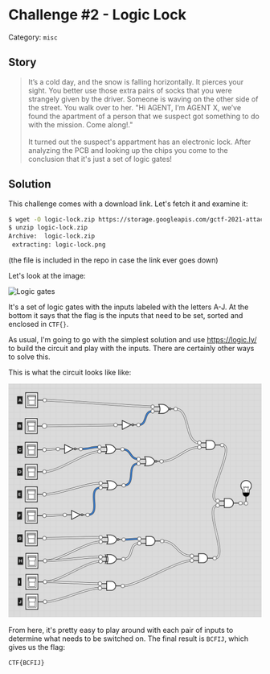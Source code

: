 # Challenge #2 - Logic Lock

Category: `misc`

## Story
>It’s a cold day, and the snow is falling horizontally. It pierces your sight. You better use those extra pairs of socks that you were strangely given by the driver. Someone is waving on the other side of the street. You walk over to her. "Hi AGENT, I’m AGENT X, we’ve found the apartment of a person that we suspect got something to do with the mission. Come along!."<br/><br/>
>It turned out the suspect's appartment has an electronic lock. After analyzing the PCB and looking up the chips you come to the conclusion that it's just a set of logic gates!

## Solution

This challenge comes with a download link. Let's fetch it and examine it:

```sh
$ wget -O logic-lock.zip https://storage.googleapis.com/gctf-2021-attachments-project/419bcccb21e0773e1a7db7ddcb4d557c7d19b5a76cd421851d9e20ab451702b252de11e90d14c3992f14bb4c5b330ea5368f8c52eb1e4c8f82f153aea6566d56
$ unzip logic-lock.zip
Archive:  logic-lock.zip
 extracting: logic-lock.png
```

(the file is included in the repo in case the link ever goes down)

Let's look at the image:

![Logic gates](logic-log.png)

It's a set of logic gates with the inputs labeled with the letters A-J. At the bottom it says that the flag is the inputs that need to be set, sorted and enclosed in `CTF{}`.

As usual, I'm going to go with the simplest solution and use https://logic.ly/ to build the circuit and play with the inputs. There are certainly other ways to solve this.

This is what the circuit looks like like:

![Circuit in logic.ly](circuit.png)

From here, it's pretty easy to play around with each pair of inputs to determine what needs to be switched on. The final result is `BCFIJ`, which gives us the flag:

```
CTF{BCFIJ}
```
